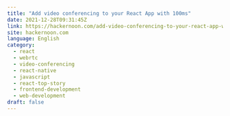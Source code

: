 ```yaml
---
title: "Add video conferencing to your React App with 100ms"
date: 2021-12-28T09:31:45Z
link: https://hackernoon.com/add-video-conferencing-to-your-react-app-with-100ms?source=rss&utm_medium=RSS&utm_source=news.12bit.vn
site: hackernoon.com
language: English
category:
  - react
  - webrtc
  - video-conferencing
  - react-native
  - javascript
  - react-top-story
  - frontend-development
  - web-development
draft: false
---
```

